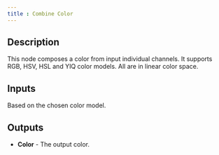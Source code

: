 ```yaml
---
title : Combine Color
---
```


## Description

This node composes a color from input individual channels. It supports RGB,
HSV, HSL and YIQ color models. All are in linear color space.

## Inputs

Based on the chosen color model.

## Outputs

- **Color** - The output color.

